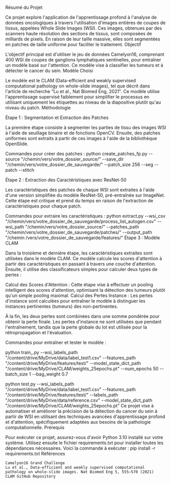 Résumé du Projet

Ce projet explore l'application de l'apprentissage profond à l'analyse de données oncologiques à travers l'utilisation d'images entières de coupes de tissus, appelées Whole Slide Images (WSI). Ces images, obtenues par des scanners haute résolution des sections de tissus, sont composées de milliards de pixels. En raison de leur taille massive, elles sont segmentées en patches de taille uniforme pour faciliter le traitement.
Objectif

L'objectif principal est d'utiliser le jeu de données Camelyon16, comprenant 400 WSI de coupes de ganglions lymphatiques sentinelles, pour entraîner un modèle basé sur l'attention. Ce modèle vise à classifier les tumeurs et à détecter le cancer du sein.
Modèle Choisi

Le modèle est le CLAM (Data-efficient and weakly supervised computational pathology on whole-slide images), tel que décrit dans l'article de recherche "Lu et al., Nat Biomed Eng, 2021". Ce modèle utilise l'apprentissage supervisé faiblement pour simplifier le processus en utilisant uniquement les étiquettes au niveau de la diapositive plutôt qu'au niveau du patch.
Méthodologie

Étape 1 : Segmentation et Extraction des Patches

La première étape consiste à segmenter les parties de tissu des images WSI à l'aide de seuillage binaire et de fonctions OpenCV. Ensuite, des patches uniformes sont extraits à partir de ces images à l'aide de la bibliothèque OpenSlide.

Commandes pour créer des patches :
python create_patches_fp.py --source "/chemin/vers/votre_dossier_source/" --save_dir "/chemin/vers/votre_dossier_de_sauvegarde/" --patch_size 256 --seg --patch --stitch

Étape 2 : Extraction des Caractéristiques avec ResNet-50

Les caractéristiques des patches de chaque WSI sont extraites à l'aide d'une version simplifiée du modèle ResNet-50, pré-entraînée sur ImageNet. Cette étape est critique et prend du temps en raison de l'extraction de caractéristiques pour chaque patch.

Commandes pour extraire les caractéristiques :
        python extract.py --wsi_csv "/chemin/vers/votre_dossier_de_sauvegarde/process_list_autogen.csv" --wsi_path "/chemin/vers/votre_dossier_source/" --patches_path "/chemin/vers/votre_dossier_de_sauvegarde/patches/" --output_path "/chemin        /vers/votre_dossier_de_sauvegarde/features/"
Étape 3 : Modèle CLAM

Dans la troisième et dernière étape, les caractéristiques extraites sont utilisées dans le modèle CLAM. Ce modèle calcule les scores d'attention à partir des caractéristiques en passant à travers une couche d'attention. Ensuite, il utilise des classificateurs simples pour calculer deux types de pertes :

Calcul des Scores d'Attention : Cette étape vise à effectuer un pooling intelligent des scores d'attention, optimisant la détection des tumeurs plutôt qu'un simple pooling maximal.
Calcul des Pertes Instance : Les pertes d'instance sont calculées pour entraîner le modèle à distinguer les instances pertinentes (tumeurs) des non-pertinentes.

À la fin, les deux pertes sont combinées dans une somme pondérée pour obtenir la perte finale. Les pertes d'instance ne sont utilisées que pendant l'entraînement, tandis que la perte globale du lot est utilisée pour la rétropropagation et l'évaluation.

Commandes pour entraîner et tester le modèle :

python train_.py --wsi_labels_path "/content/drive/MyDrive/data/label_test1.csv" --features_path "/content/drive/MyDrive/features/test/" --model_state_dict_path "/content/drive/MyDrive/CLAM/weights_25epochs.pt" --num_epochs 50 --batch_size 1 --bag_weight 0.7

python test.py --wsi_labels_path "/content/drive/MyDrive/data/label_test1.csv" --features_path "/content/drive/MyDrive/features/test/" --labels_path "/content/drive/MyDrive/data/reference.csv" --model_state_dict_path "/content/drive/MyDrive/CLAM/weights_25epochs.pt"
Ce projet vise à automatiser et améliorer la précision de la détection du cancer du sein à partir de WSI en utilisant des techniques avancées d'apprentissage profond et d'attention, spécifiquement adaptées aux besoins de la pathologie computationnelle.
Prérequis

Pour exécuter ce projet, assurez-vous d'avoir Python 3.10 installé sur votre système. Utilisez ensuite le fichier requirements.txt pour installer toutes les dépendances nécessaires. Voici la commande à exécuter :
pip install -r requirements.txt
Références

    Camelyon16 Grand Challenge
    Lu et al., Data-efficient and weakly supervised computational pathology on whole-slide images. Nat Biomed Eng 5, 555–570 (2021)
    CLAM GitHub Repository
